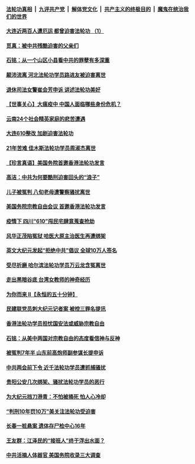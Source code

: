 

####  [法轮功真相](../../../../basic/blob/master/README.md?t=06230802) &nbsp;|&nbsp; [九评共产党](../../../../9ping.md/blob/master/README.md?t=06230802) &nbsp;|&nbsp; [解体党文化](../../../../jtdwh.md/blob/master/README.md?t=06230802)  &nbsp;|&nbsp; [共产主义的终极目的](../../../../gczydzjmd.md/blob/master/README.md?t=06230802) &nbsp;|&nbsp; [魔鬼在统治我们的世界](../../../../mgztzwmdsj.md/blob/master/README.md?t=06230802) 

#### [大连近两百人遭厄运 都曾迫害法轮功 （1）](../pages/prog424/a102876534.md?t=06230802) 

#### [觅真：被中共残酷迫害的父亲们](../pages/prog424/a102876156.md?t=06230802) 

#### [石铭：从一个山区小县看中共的罪孽有多深重](../pages/prog424/a102876150.md?t=06230802) 

#### [颠沛流离 河北法轮功学员路进友被迫害离世](../pages/prog424/a102875543.md?t=06230802) 

#### [退休司法女警崔会芳申诉 讲述法轮功美好](../pages/prog424/a102875416.md?t=06230802) 

#### [【世事关心】大瘟疫中 中国人面临哪些身份危机？](../pages/prog424/a102874644.md?t=06230802) 

#### [云南24个社会精英家庭的悲苦遭遇](../pages/prog424/a102874714.md?t=06230802) 

#### [大连610整改 加剧迫害法轮功](../pages/prog424/a102874147.md?t=06230802) 

#### [21年苦难 佳木斯法轮功学员周淑杰离世](../pages/prog424/a102873864.md?t=06230802) 

#### [【珍言真语】美国务院首邀香港法轮功发言](../pages/prog424/a102872871.md?t=06230802) 

#### [高洁：中共为何要酷刑迫害回头的“浪子”](../pages/prog424/a102872551.md?t=06230802) 

#### [儿子被冤判 八旬老母遭警察骚扰离世](../pages/prog424/a102872174.md?t=06230802) 

#### [美国务院宗教自由会议 首邀香港法轮功发言](../pages/prog424/a102872317.md?t=06230802) 

#### [疫情下 四川“610”闯民宅肆意蒐查抢劫](../pages/prog424/a102872137.md?t=06230802) 

#### [风华正茂陷冤狱 哈医大原主治医生再遭绑架](../pages/prog424/a102872059.md?t=06230802) 

#### [英文大纪元发起“拒绝中共”倡议 全球10万人签名](../pages/prog424/a102871657.md?t=06230802) 

#### [受尽折磨 哈尔滨法轮功学员万云龙含冤离世](../pages/prog424/a102871320.md?t=06230802) 

#### [走出黑暗谷底 台湾女教师的神奇经历](../pages/prog424/a102871310.md?t=06230802) 

#### [为你而来 II【永恒的五十分钟】](../pages/prog424/a102865179.md?t=06230802) 

#### [民建联党员刺大纪元记者案 被控三罪名提讯](../pages/prog424/a102871169.md?t=06230802) 

#### [香港法轮功学员担忧国安法或威胁宗教自由](../pages/prog424/a102871017.md?t=06230802) 

#### [石铭：从美中两国对宗教自由的态度看信神与反神](../pages/prog424/a102870822.md?t=06230802) 

#### [被冤判7年半 山东前高炮师副参谋长提申诉](../pages/prog424/a102870742.md?t=06230802) 

#### [中共两会前下令 近千法轮功学员遭抓捕骚扰](../pages/prog424/a102870712.md?t=06230802) 

#### [贵阳公安几次绑架、骚扰法轮功学员的恶行](../pages/prog424/a102869179.md?t=06230802) 

#### [为大纪元挡刀港青：不怕被捅死 怕人心冷却](../pages/prog424/a102870231.md?t=06230802) 

#### [“判刑10年罚10万”美关注法轮功受迫害](../pages/prog424/a102870102.md?t=06230802) 

#### [长春一桩悬案 遗体存尸检中心16年](../pages/prog424/a102869995.md?t=06230802) 

#### [王友群：江泽民的“接班人”终于浮出水面？](../pages/prog424/a102870047.md?t=06230802) 

#### [中共活摘人体器官 美国务院收录三大调查](../pages/prog424/a102869803.md?t=06230802) 

